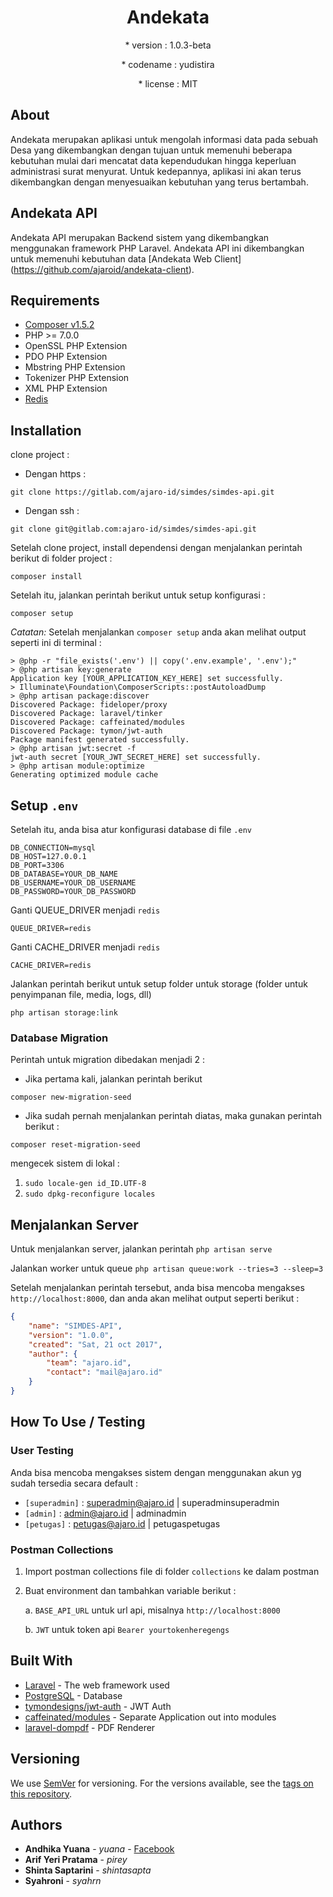 
<h1 align="center">Andekata</h1>
<p align="center">* version : 1.0.3-beta</p>
<p align="center">* codename : yudistira</p>
<p align="center">* license : MIT</p>

## About

Andekata merupakan aplikasi untuk mengolah informasi data pada sebuah Desa yang dikembangkan dengan tujuan untuk memenuhi beberapa kebutuhan mulai dari mencatat data kependudukan hingga keperluan administrasi surat menyurat. Untuk kedepannya, aplikasi ini akan terus dikembangkan dengan menyesuaikan kebutuhan yang terus bertambah.

## Andekata API 

Andekata API merupakan Backend sistem yang dikembangkan menggunakan framework PHP Laravel. Andekata API ini dikembangkan untuk memenuhi kebutuhan data [Andekata Web Client] (https://github.com/ajaroid/andekata-client).

## Requirements

* [Composer v1.5.2](https://getcomposer.org/)
* PHP >= 7.0.0
* OpenSSL PHP Extension
* PDO PHP Extension
* Mbstring PHP Extension
* Tokenizer PHP Extension
* XML PHP Extension
* [Redis](https://redis.io/)

## Installation

clone project :

* Dengan https :

```
git clone https://gitlab.com/ajaro-id/simdes/simdes-api.git
```

* Dengan ssh :

```
git clone git@gitlab.com:ajaro-id/simdes/simdes-api.git
```

Setelah clone project, install dependensi dengan menjalankan perintah berikut di folder project :

```
composer install
```

Setelah itu, jalankan perintah berikut untuk setup konfigurasi :
```
composer setup
```

_Catatan:_ Setelah menjalankan `composer setup` anda akan melihat output seperti ini di terminal :
```
> @php -r "file_exists('.env') || copy('.env.example', '.env');"
> @php artisan key:generate
Application key [YOUR_APPLICATION_KEY_HERE] set successfully.
> Illuminate\Foundation\ComposerScripts::postAutoloadDump
> @php artisan package:discover
Discovered Package: fideloper/proxy
Discovered Package: laravel/tinker
Discovered Package: caffeinated/modules
Discovered Package: tymon/jwt-auth
Package manifest generated successfully.
> @php artisan jwt:secret -f
jwt-auth secret [YOUR_JWT_SECRET_HERE] set successfully.
> @php artisan module:optimize
Generating optimized module cache
```

## Setup `.env`

Setelah itu, anda bisa atur konfigurasi database di file `.env`
```
DB_CONNECTION=mysql
DB_HOST=127.0.0.1
DB_PORT=3306
DB_DATABASE=YOUR_DB_NAME
DB_USERNAME=YOUR_DB_USERNAME
DB_PASSWORD=YOUR_DB_PASSWORD
```

Ganti QUEUE_DRIVER menjadi `redis`
```
QUEUE_DRIVER=redis
```

Ganti CACHE_DRIVER menjadi `redis`
```
CACHE_DRIVER=redis
```

Jalankan perintah berikut untuk setup folder untuk storage (folder untuk penyimpanan file, media, logs, dll)

```
php artisan storage:link
```

### Database Migration

Perintah untuk migration dibedakan menjadi 2 :

* Jika pertama kali, jalankan perintah berikut

```
composer new-migration-seed
```

* Jika sudah pernah menjalankan perintah diatas, maka gunakan perintah berikut :

```
composer reset-migration-seed
```

mengecek sistem di lokal :
  1. `sudo locale-gen id_ID.UTF-8`
  2. `sudo dpkg-reconfigure locales`


## Menjalankan Server

Untuk menjalankan server, jalankan perintah `php artisan serve`

Jalankan worker untuk queue `php artisan queue:work --tries=3 --sleep=3 `

Setelah menjalankan perintah tersebut, anda bisa mencoba mengakses `http://localhost:8000`, dan anda akan melihat output seperti berikut :
```json
{
    "name": "SIMDES-API",
    "version": "1.0.0",
    "created": "Sat, 21 oct 2017",
    "author": {
        "team": "ajaro.id",
        "contact": "mail@ajaro.id"
    }
}
```

## How To Use / Testing

### User Testing
Anda bisa mencoba mengakses sistem dengan menggunakan akun yg sudah tersedia secara default :

- `[superadmin]` : superadmin@ajaro.id | superadminsuperadmin
- `[admin]` : admin@ajaro.id | adminadmin
- `[petugas]` : petugas@ajaro.id | petugaspetugas

### Postman Collections

 1. Import postman collections file di folder `collections` ke dalam postman
 2. Buat environment dan tambahkan variable berikut :

    a. `BASE_API_URL` untuk url api, misalnya `http://localhost:8000`

    b. `JWT` untuk token api `Bearer yourtokenheregengs`

## Built With

* [Laravel](https://laravel.com/) - The web framework used
* [PostgreSQL](https://www.postgresql.org/) - Database
* [tymondesigns/jwt-auth](https://github.com/tymondesigns/jwt-auth) - JWT Auth
* [caffeinated/modules](https://github.com/caffeinated/modules) - Separate Application out into modules
* [laravel-dompdf](https://github.com/barryvdh/laravel-dompdf) - PDF Renderer

## Versioning

We use [SemVer](http://semver.org/) for versioning. For the versions available, see the [tags on this repository](https://gitlab.com/ajaro-id/simdes/simdes-api/tags).

## Authors

* **Andhika Yuana** - *yuana* - [Facebook](https://www.facebook.com/yuana.andhika)
* **Arif Yeri Pratama** - *pirey*
* **Shinta Saptarini** - *shintasapta*
* **Syahroni** - *syahrn*

